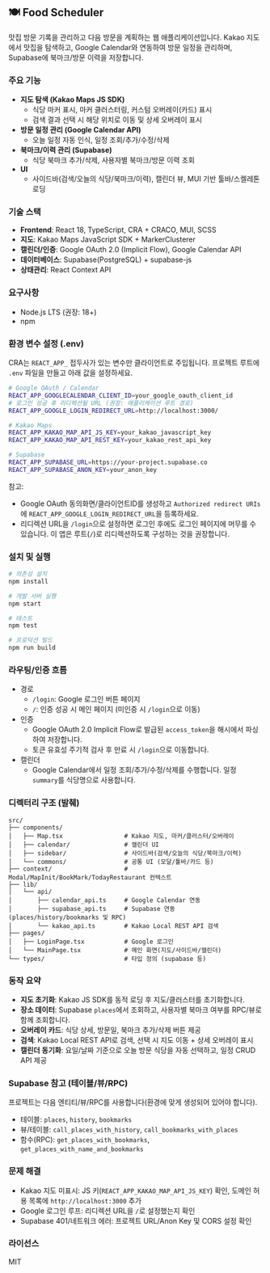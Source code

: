 ## 🍽️ Food Scheduler

맛집 방문 기록을 관리하고 다음 방문을 계획하는 웹 애플리케이션입니다. Kakao 지도에서 맛집을 탐색하고, Google Calendar와 연동하여 방문 일정을 관리하며, Supabase에 북마크/방문 이력을 저장합니다.

### 주요 기능

- **지도 탐색 (Kakao Maps JS SDK)**
  - 식당 마커 표시, 마커 클러스터링, 커스텀 오버레이(카드) 표시
  - 검색 결과 선택 시 해당 위치로 이동 및 상세 오버레이 표시
- **방문 일정 관리 (Google Calendar API)**
  - 오늘 일정 자동 인식, 일정 조회/추가/수정/삭제
- **북마크/이력 관리 (Supabase)**
  - 식당 북마크 추가/삭제, 사용자별 북마크/방문 이력 조회
- **UI**
  - 사이드바(검색/오늘의 식당/북마크/이력), 캘린더 뷰, MUI 기반 툴바/스켈레톤 로딩

### 기술 스택

- **Frontend**: React 18, TypeScript, CRA + CRACO, MUI, SCSS
- **지도**: Kakao Maps JavaScript SDK + MarkerClusterer
- **캘린더/인증**: Google OAuth 2.0 (Implicit Flow), Google Calendar API
- **데이터베이스**: Supabase(PostgreSQL) + supabase-js
- **상태관리**: React Context API

### 요구사항

- Node.js LTS (권장: 18+)
- npm

### 환경 변수 설정 (.env)

CRA는 `REACT_APP_` 접두사가 있는 변수만 클라이언트로 주입됩니다. 프로젝트 루트에 `.env` 파일을 만들고 아래 값을 설정하세요.

```bash
# Google OAuth / Calendar
REACT_APP_GOOGLECALENDAR_CLIENT_ID=your_google_oauth_client_id
# 로그인 성공 후 리디렉션될 URL (권장: 애플리케이션 루트 경로)
REACT_APP_GOOGLE_LOGIN_REDIRECT_URL=http://localhost:3000/

# Kakao Maps
REACT_APP_KAKAO_MAP_API_JS_KEY=your_kakao_javascript_key
REACT_APP_KAKAO_MAP_API_REST_KEY=your_kakao_rest_api_key

# Supabase
REACT_APP_SUPABASE_URL=https://your-project.supabase.co
REACT_APP_SUPABASE_ANON_KEY=your_anon_key
```

참고:

- Google OAuth 동의화면/클라이언트ID를 생성하고 `Authorized redirect URIs`에 `REACT_APP_GOOGLE_LOGIN_REDIRECT_URL`을 등록하세요.
- 리디렉션 URL을 `/login`으로 설정하면 로그인 후에도 로그인 페이지에 머무를 수 있습니다. 이 앱은 루트(`/`)로 리디렉션하도록 구성하는 것을 권장합니다.

### 설치 및 실행

```bash
# 의존성 설치
npm install

# 개발 서버 실행
npm start

# 테스트
npm test

# 프로덕션 빌드
npm run build
```

### 라우팅/인증 흐름

- 경로
  - `/login`: Google 로그인 버튼 페이지
  - `/`: 인증 성공 시 메인 페이지 (미인증 시 `/login`으로 이동)
- 인증
  - Google OAuth 2.0 Implicit Flow로 발급된 `access_token`을 해시에서 파싱하여 저장합니다.
  - 토큰 유효성 주기적 검사 후 만료 시 `/login`으로 이동합니다.
- 캘린더
  - Google Calendar에서 일정 조회/추가/수정/삭제를 수행합니다. 일정 `summary`를 식당명으로 사용합니다.

### 디렉터리 구조 (발췌)

```
src/
├── components/
│   ├── Map.tsx                 # Kakao 지도, 마커/클러스터/오버레이
│   ├── calendar/               # 캘린더 UI
│   ├── sidebar/                # 사이드바(검색/오늘의 식당/북마크/이력)
│   └── commons/                # 공통 UI (모달/툴바/카드 등)
├── context/                    # Modal/MapInit/BookMark/TodayRestaurant 컨텍스트
├── lib/
│   └── api/
│       ├── calendar_api.ts     # Google Calendar 연동
│       ├── supabase_api.ts     # Supabase 연동 (places/history/bookmarks 및 RPC)
│       └── kakao_api.ts        # Kakao Local REST API 검색
├── pages/
│   ├── LoginPage.tsx           # Google 로그인
│   └── MainPage.tsx            # 메인 화면(지도/사이드바/캘린더)
└── types/                      # 타입 정의 (supabase 등)
```

### 동작 요약

- **지도 초기화**: Kakao JS SDK를 동적 로딩 후 지도/클러스터를 초기화합니다.
- **장소 데이터**: Supabase `places`에서 조회하고, 사용자별 북마크 여부를 RPC/뷰로 함께 조회합니다.
- **오버레이 카드**: 식당 상세, 방문일, 북마크 추가/삭제 버튼 제공
- **검색**: Kakao Local REST API로 검색, 선택 시 지도 이동 + 상세 오버레이 표시
- **캘린더 동기화**: 요일/날짜 기준으로 오늘 방문 식당을 자동 선택하고, 일정 CRUD API 제공

### Supabase 참고 (테이블/뷰/RPC)

프로젝트는 다음 엔티티/뷰/RPC를 사용합니다(환경에 맞게 생성되어 있어야 합니다).

- 테이블: `places`, `history`, `bookmarks`
- 뷰/테이블: `call_places_with_history`, `call_bookmarks_with_places`
- 함수(RPC): `get_places_with_bookmarks`, `get_places_with_name_and_bookmarks`

### 문제 해결

- Kakao 지도 미표시: JS 키(`REACT_APP_KAKAO_MAP_API_JS_KEY`) 확인, 도메인 허용 목록에 `http://localhost:3000` 추가
- Google 로그인 루프: 리디렉션 URL을 `/`로 설정했는지 확인
- Supabase 401/네트워크 에러: 프로젝트 URL/Anon Key 및 CORS 설정 확인

### 라이선스

MIT
